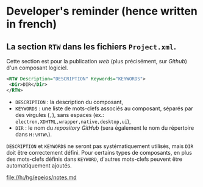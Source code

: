 # Developer's reminder (hence written in french)

## La section `RTW` dans les fichiers `Project.xml`.

Cette section est pour la publication *web* (plus précisément, sur *Github*) d'un composant logiciel.

``` xml
<RTW Description="DESCRIPTION" Keywords="KEYWORDS">
 <Dir>DIR</Dir>
</RTW>
```

  * `DESCRIPTION` : la description du composant,
  * `KEYWORDS` : une liste de mots-clefs associés au composant, séparés par des virgules (`,`), sans espaces (ex.: `electron,XDHTML,wrapper,native,desktop,ui`),
  * `DIR` : le nom du *repository* *GitHub* (sera également le nom du répertoire dans `H:\RTW\`).

  `DESCRIPTION` et `KEYWORDS` ne seront pas systématiquement utilisés, mais `DIR` doit être correctement défini. Pour certains types de composants, en plus des mots-clefs définis dans `KEYWORD`, d'autres mots-clefs peuvent être automatiquement ajoutés.


  <file://h:/hg/epeios/notes.md>
